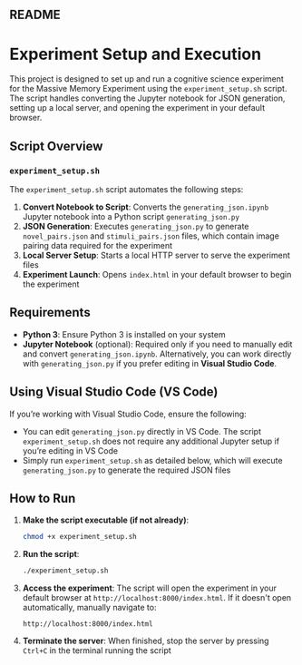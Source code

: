 ## README

# Experiment Setup and Execution

This project is designed to set up and run a cognitive science experiment for the Massive Memory Experiment using the `experiment_setup.sh` script. The script handles converting the Jupyter notebook for JSON generation, setting up a local server, and opening the experiment in your default browser.

## Script Overview

### `experiment_setup.sh`

The `experiment_setup.sh` script automates the following steps:
1. **Convert Notebook to Script**: Converts the `generating_json.ipynb` Jupyter notebook into a Python script `generating_json.py`
2. **JSON Generation**: Executes `generating_json.py` to generate `novel_pairs.json` and `stimuli_pairs.json` files, which contain image pairing data required for the experiment
3. **Local Server Setup**: Starts a local HTTP server to serve the experiment files
4. **Experiment Launch**: Opens `index.html` in your default browser to begin the experiment

## Requirements

- **Python 3**: Ensure Python 3 is installed on your system
- **Jupyter Notebook** (optional): Required only if you need to manually edit and convert `generating_json.ipynb`. Alternatively, you can work directly with `generating_json.py` if you prefer editing in **Visual Studio Code**.

## Using Visual Studio Code (VS Code)

If you’re working with Visual Studio Code, ensure the following:
- You can edit `generating_json.py` directly in VS Code. The script `experiment_setup.sh` does not require any additional Jupyter setup if you’re editing in VS Code
- Simply run `experiment_setup.sh` as detailed below, which will execute `generating_json.py` to generate the required JSON files

## How to Run

1. **Make the script executable (if not already)**:
   ```bash
   chmod +x experiment_setup.sh
   ```

2. **Run the script**:
   ```bash
   ./experiment_setup.sh
   ```

3. **Access the experiment**: The script will open the experiment in your default browser at `http://localhost:8000/index.html`. If it doesn't open automatically, manually navigate to:
   ```
   http://localhost:8000/index.html
   ```

4. **Terminate the server**: When finished, stop the server by pressing `Ctrl+C` in the terminal running the script
